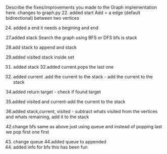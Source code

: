 Describe the fixes/improvements you made to the Graph implementation here.
changes to graph.py
22. added start Add = a edge (default bidirectional) between two vertices

24. added a end
it needs a begining and end

27.added stack Search the graph using BFS or DFS bfs is stack


28.add stack to append and stack 

29.added visited stack inside set

31. added stack
32.added current.pops the last one

33. added current .add the current to the stack - add the current to the stack

34.added return target - check if found target

35.added visited and current-add the current to the stack

36.added stack,current, visited - subtract whats visited from the vertices and whats remaining, add it to the stack


42.change bfs same as above just using queue and instead of popping last we pop first one first

43. change queue
44.added queue to appended
45. added info for bfs
this has been fun
